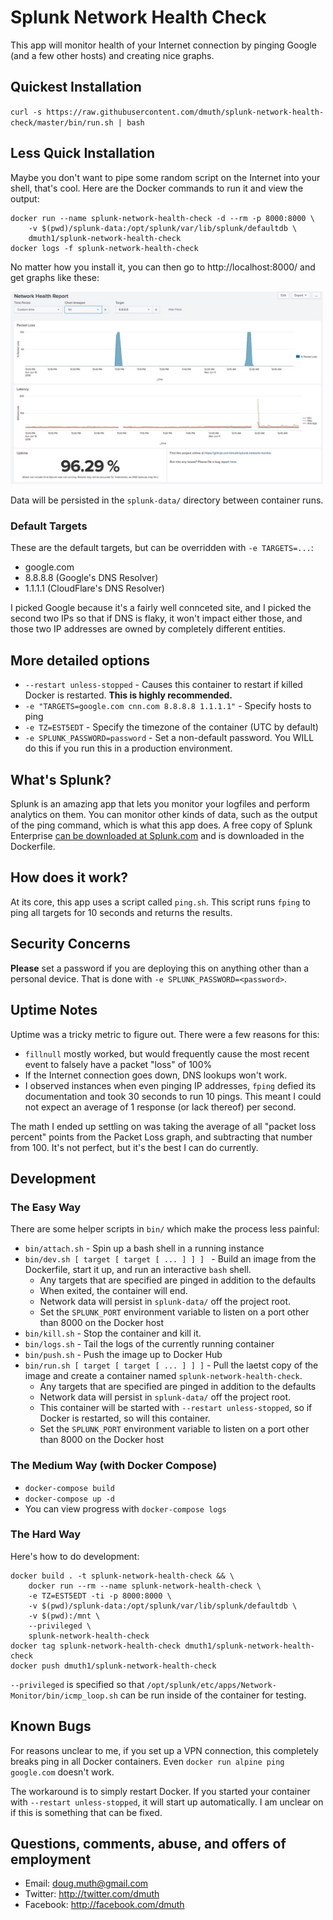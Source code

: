# Splunk Network Health Check

This app will monitor health of your Internet connection by pinging Google 
(and a few other hosts) and creating nice graphs.


## Quickest Installation

`curl -s https://raw.githubusercontent.com/dmuth/splunk-network-health-check/master/bin/run.sh | bash`


## Less Quick Installation

Maybe you don't want to pipe some random script on the Internet into your shell, that's cool.
Here are the Docker commands to run it and view the output:

```
docker run --name splunk-network-health-check -d --rm -p 8000:8000 \
	-v $(pwd)/splunk-data:/opt/splunk/var/lib/splunk/defaultdb \
	dmuth1/splunk-network-health-check
docker logs -f splunk-network-health-check
```


No matter how you install it, you can then go to http://localhost:8000/ and get graphs like these:

<img src="./img/network-report.png" width="500" /> 


Data will be persisted in the `splunk-data/` directory between container runs.


### Default Targets

These are the default targets, but can be overridden with `-e TARGETS=...`: 

- google.com
- 8.8.8.8 (Google's DNS Resolver)
- 1.1.1.1 (CloudFlare's DNS Resolver)

I picked Google because it's a fairly well connceted site, and I picked the second two IPs so that if 
DNS is flaky, it won't impact either those, and those two IP addresses are owned by completely different entities.


## More detailed options

- `--restart unless-stopped` - Causes this container to restart if killed Docker is restarted. **This is highly recommended.**
- `-e "TARGETS=google.com cnn.com 8.8.8.8 1.1.1.1"` - Specify hosts to ping
- `-e TZ=EST5EDT` - Specify the timezone of the container (UTC by default)
- `-e SPLUNK_PASSWORD=password` - Set a non-default password. You WILL do this if you run this in a production environment.


## What's Splunk?

Splunk is an amazing app that lets you monitor your logfiles and perform analytics on them.  You can monitor other kinds of data, such as the output of the ping command, which is what this app does.  A free copy of Splunk Enterprise [can be downloaded at Splunk.com](http://www.splunk.com/) and is downloaded in the Dockerfile.


## How does it work?

At its core, this app uses a script called `ping.sh`.  This script runs `fping` to ping all targets for 10 seconds and returns the results.


## Security Concerns

**Please** set a password if you are deploying this on anything other than a personal device.
That is done with `-e SPLUNK_PASSWORD=<password>`.


## Uptime Notes

Uptime was a tricky metric to figure out.  There were a few reasons for this:

- `fillnull` mostly worked, but would frequently cause the most recent event to falsely have a packet "loss" of 100%
- If the Internet connection goes down, DNS lookups won't work.
- I observed instances when even pinging IP addresses, `fping` defied its documentation and took 30 seconds to run 10 pings. This meant I could not expect an average of 1 response (or lack thereof) per second.

The math I ended up settling on was taking the average of all "packet loss percent" points from the Packet Loss graph, and subtracting that number from 100.  It's not perfect, but it's the best I can do currently.


## Development


### The Easy Way

There are some helper scripts in `bin/` which make the process less painful:

- `bin/attach.sh` - Spin up a bash shell in a running instance
- `bin/dev.sh [ target [ target [ ... ] ] ] ` - Build an image from the Dockerfile, start it up, and run an interactive `bash` shell. 
   - Any targets that are specified are pinged in addition to the defaults
   - When exited, the container will end.
   - Network data will persist in `splunk-data/` off the project root.
   - Set the `SPLUNK_PORT` environment variable to listen on a port other than 8000 on the Docker host
- `bin/kill.sh` - Stop the container and kill it.
- `bin/logs.sh` - Tail the logs of the currently running container
- `bin/push.sh` - Push the image up to Docker Hub
- `bin/run.sh [ target [ target [ ... ] ] ]` - Pull the laetst copy of the image and create a container named `splunk-network-health-check`.
   - Any targets that are specified are pinged in addition to the defaults
   - Network data will persist in `splunk-data/` off the project root.
   - This container will be started with `--restart unless-stopped`, so if Docker is restarted, so will this container.
   - Set the `SPLUNK_PORT` environment variable to listen on a port other than 8000 on the Docker host


### The Medium Way (with Docker Compose)

- `docker-compose build`
- `docker-compose up -d`
- You can view progress with `docker-compose logs`


### The Hard Way

Here's how to do development:

```
docker build . -t splunk-network-health-check && \
	docker run --rm --name splunk-network-health-check \
	-e TZ=EST5EDT -ti -p 8000:8000 \
	-v $(pwd)/splunk-data:/opt/splunk/var/lib/splunk/defaultdb \
	-v $(pwd):/mnt \
	--privileged \
	splunk-network-health-check
docker tag splunk-network-health-check dmuth1/splunk-network-health-check
docker push dmuth1/splunk-network-health-check
```

`--privileged` is specified so that `/opt/splunk/etc/apps/Network-Monitor/bin/icmp_loop.sh` can
be run inside of the container for testing.


## Known Bugs

For reasons unclear to me, if you set up a VPN connection, this completely breaks ping in all
Docker containers.  Even `docker run alpine ping google.com` doesn't work.

The workaround is to simply restart Docker.  If you started your container with `--restart unless-stopped`,
it will start up automatically.  I am unclear on if this is something that can be fixed.


## Questions, comments, abuse, and offers of employment

- Email: doug.muth@gmail.com
- Twitter: http://twitter.com/dmuth
- Facebook: http://facebook.com/dmuth


